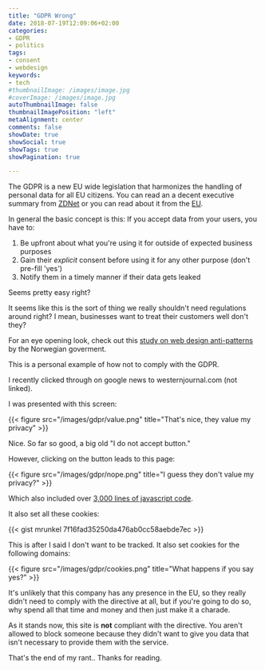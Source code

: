 ```yaml
---
title: "GDPR Wrong"
date: 2018-07-19T12:09:06+02:00
categories:
- GDPR
- politics
tags:
- consent
- webdesign
keywords:
- tech
#thumbnailImage: /images/image.jpg
#coverImage: /images/image.jpg
autoThumbnailImage: false
thumbnailImagePosition: "left"
metaAlignment: center
comments: false
showDate: true
showSocial: true
showTags: true
showPagination: true

---
```

The GDPR is a new EU wide legislation that harmonizes the handling of personal data for all EU
citizens.  You can read an a decent executive summary from [ZDNet](https://www.zdnet.com/article/gdpr-an-executive-guide-to-what-you-need-to-know/) or you can
read about it from the [EU](https://ec.europa.eu/commission/priorities/justice-and-fundamental-rights/data-protection/2018-reform-eu-data-protection-rules_en).
<!--more-->

In general the basic concept is this: If you accept data from your users, you have to:

1. Be upfront about what you're using it for outside of expected business purposes 
2. Gain their *explicit* consent before using it for any other purpose (don't pre-fill 'yes')
3. Notify them in a timely manner if their data gets leaked

Seems pretty easy right?

It seems like this is the sort of thing we really shouldn't need regulations around right?
I mean, businesses want to treat their customers well don't they?

For an eye opening look, check out this [study on web design anti-patterns](https://fil.forbrukerradet.no/wp-content/uploads/2018/06/2018-06-27-deceived-by-design-final.pdf) by the Norwegian goverment.

This is a personal example of how not to comply with the GDPR.

I recently clicked through on google news to westernjournal.com (not linked).

I was presented with this screen:

{{< figure src="/images/gdpr/value.png" title="That's nice, they value my privacy" >}}

Nice. So far so good, a big old "I do not accept button."

However, clicking on the button leads to this page:

{{< figure src="/images/gdpr/nope.png" title="I guess they don't value my privacy?" >}}

Which also included over [3,000 lines of javascript code](https://gist.github.com/mrunkel/fb50c1795d372bd945768ca0669a9faf).

It also set all these cookies:

{{< gist mrunkel 7f16fad35250da476ab0cc58aebde7ec >}}

This is after I said I don't want to be tracked.   It also set cookies for the following domains:

{{< figure src="/images/gdpr/cookies.png" title="What happens if you say yes?" >}}

It's unlikely that this company has any presence in the EU, so they really didn't need
to comply with the directive at all, but if you're going to do so, why spend all that time and money
and then just make it a charade.

As it stands now, this site is **not** compliant with the directive.  You aren't allowed to block someone
because they didn't want to give you data that isn't necessary to provide them with the service.

That's the end of my rant.. Thanks for reading.
